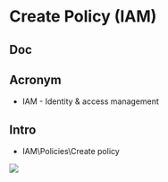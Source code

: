 # Create Policy (IAM)

## Doc

## Acronym
* IAM - Identity & access management

## Intro
* IAM\Policies\Create policy

[<img src="https://i.imgur.com/yMFBKfa.png">](https://i.imgur.com/yMFBKfa.png)
